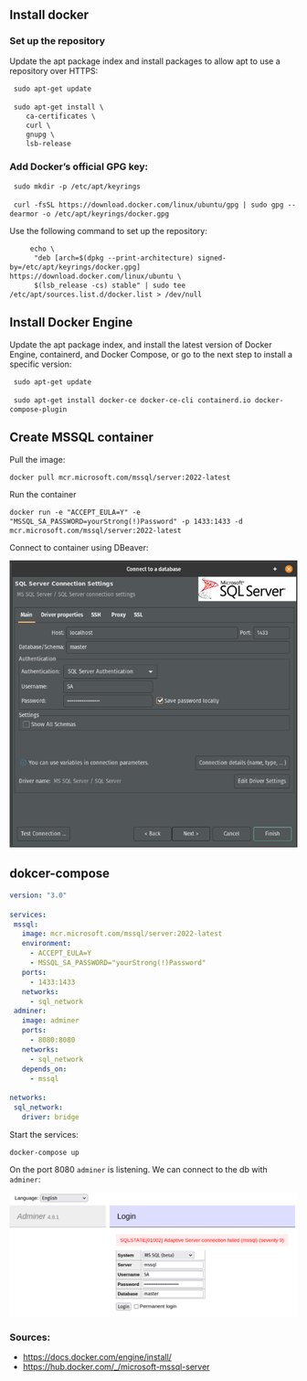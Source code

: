 ## Install docker

### Set up the repository

Update the apt package index and install packages to allow apt to use a repository over HTTPS:

```
 sudo apt-get update

 sudo apt-get install \
    ca-certificates \
    curl \
    gnupg \
    lsb-release
```

### Add Docker’s official GPG key:

```
 sudo mkdir -p /etc/apt/keyrings

 curl -fsSL https://download.docker.com/linux/ubuntu/gpg | sudo gpg --dearmor -o /etc/apt/keyrings/docker.gpg
```

Use the following command to set up the repository:

```
     echo \
      "deb [arch=$(dpkg --print-architecture) signed-by=/etc/apt/keyrings/docker.gpg] https://download.docker.com/linux/ubuntu \
      $(lsb_release -cs) stable" | sudo tee /etc/apt/sources.list.d/docker.list > /dev/null
```


## Install Docker Engine

Update the apt package index, and install the latest version of Docker Engine, containerd, and Docker Compose, or go to the next step to install a specific version:

```
 sudo apt-get update

 sudo apt-get install docker-ce docker-ce-cli containerd.io docker-compose-plugin

 ```

 ## Create MSSQL container

Pull the image:

```
docker pull mcr.microsoft.com/mssql/server:2022-latest
```

Run the container

 ```
 docker run -e "ACCEPT_EULA=Y" -e "MSSQL_SA_PASSWORD=yourStrong(!)Password" -p 1433:1433 -d mcr.microsoft.com/mssql/server:2022-latest
 ```

 Connect to container using DBeaver:

 ![DBeaver connection](./images/connection.png)

 ## dokcer-compose

 ```yaml
 version: "3.0"

services:
  mssql:
    image: mcr.microsoft.com/mssql/server:2022-latest
    environment:
      - ACCEPT_EULA=Y
      - MSSQL_SA_PASSWORD="yourStrong(!)Password"
    ports: 
      - 1433:1433
    networks:
      - sql_network
  adminer:
    image: adminer
    ports:
      - 8080:8080
    networks:
      - sql_network
    depends_on:
      - mssql

networks:
  sql_network:
    driver: bridge
 ```

Start the services:

 ```
 docker-compose up
 ```

On the port 8080 `adminer` is listening.
We can connect to the db with `adminer`:

![Adminer connectoin](./images/adminer.png)

### Sources:

- https://docs.docker.com/engine/install/
- https://hub.docker.com/_/microsoft-mssql-server